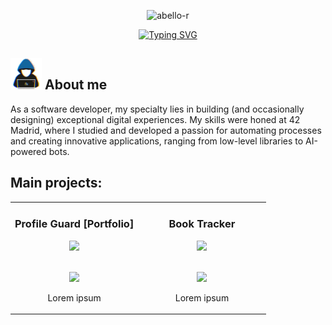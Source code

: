 <p align="center"> 
  <img src="https://komarev.com/ghpvc/?username=abello-r&label=Profile%20views&color=0e75b6&style=flat" alt="abello-r" /> 
</p>

<p align="center"> 
<a href="https://git.io/typing-svg"><img src="https://readme-typing-svg.demolab.com?font=Avenir&weight=600&size=30&duration=2000&pause=1000&center=true&vCenter=true&random=false&width=450&height=60&lines=I+create+digital+solutions;Automate+tasks+efficiently;Develop+AI-driven+bots;Created+AI-powered+applications" alt="Typing SVG" /></a>
</p>

## <picture><img src = "https://github.com/0xAbdulKhalid/0xAbdulKhalid/raw/main/assets/mdImages/about_me.gif" width = 50px></picture> **About me** 

As a software developer, my specialty lies in building (and occasionally designing) exceptional digital experiences. My skills were honed at 42 Madrid, where I studied and developed a passion for automating processes and creating innovative applications, ranging from low-level libraries to AI-powered bots.

## Main projects:
<table>
<tr>
<td width="50%">
<h3 align="center">Profile Guard [Portfolio]</h3>
<div align="center">
<a href="" target="_blank"><img src="https://github.com/abello-r/abello-r/blob/main/profile-guard.gif?raw=true"></a>
<p>
<br>
<a href="Lorem ipsum" target="_blank">
<img src="https://img.shields.io/badge/Code-63b8fe?style=for-the-badge&logo=github&logoColor=white">
</a>
</p>
<p>Lorem ipsum</p>
</div>
                                                                                      
</td>

<td width="50%">
<h3 align="center">Book Tracker</h3>
<div align="center">                                       
<a href="Lorem ipsum" target="_blank"><img src="https://github.com/abello-r/abello-r/blob/main/book-tracker.gif?raw=true"></a>
<br>
<p>
<br>
<a href="Lorem ipsum" target="_blank">
<img src="https://img.shields.io/badge/Code-63b8fe?style=for-the-badge&logo=github&logoColor=white">
</a>
</p>
</p>Lorem ipsum</p>
</div>                                                             
</table>                                                                                 
</div>
<br>                                                                    
</td>  
</table>                                                                                 
</div>
<br>
